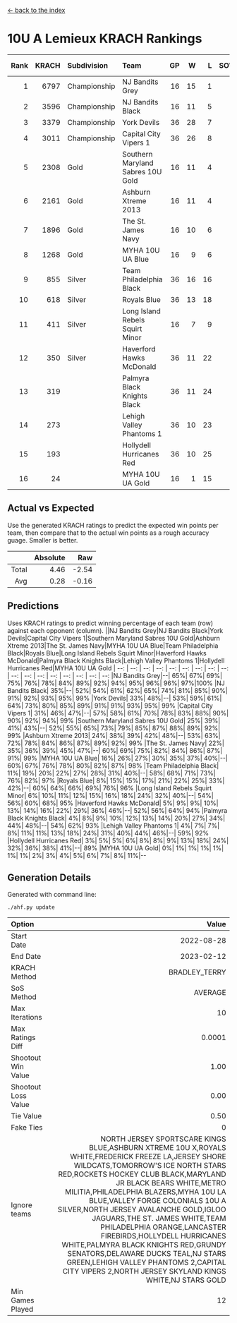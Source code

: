 [<- back to the index](readme.md)
# 10U A Lemieux KRACH Rankings
Rank|KRACH|Subdivision|Team|GP|W|L|SOW|SOL|T|SoS|Exp Wins|Win Diff
---:|---:|:---|:---|---:|---:|---:|---:|---:|---:|---:|---:|---:
1|6797|Championship|NJ Bandits Grey|16|15|1|0|0|0|1103|14.0|-1.0
2|3596|Championship|NJ Bandits Black|16|11|5|0|0|0|3417|10.3|-0.7
3|3379|Championship|York Devils|36|28|7|0|1|0|1451|27.2|-0.8
4|3011|Championship|Capital City Vipers 1|36|26|8|1|1|0|1413|26.4|-0.6
5|2308|Gold|Southern Maryland Sabres 10U Gold|16|11|4|0|1|0|1486|10.8|-0.2
6|2161|Gold|Ashburn Xtreme 2013|16|11|4|0|1|0|1588|10.8|-0.2
7|1896|Gold|The St. James Navy|16|10|6|0|0|0|1853|9.8|-0.2
8|1268|Gold|MYHA 10U UA Blue|16|9|6|1|0|0|1152|10.0|0.0
9|855|Silver|Team Philadelphia Black|36|16|16|2|2|0|1434|18.1|0.1
10|618|Silver|Royals Blue|36|13|18|4|1|0|1188|17.2|0.2
11|411|Silver|Long Island Rebels Squirt Minor|16|7|9|0|0|0|1414|7.1|0.1
12|350|Silver|Haverford Hawks McDonald|36|11|22|1|2|0|1420|12.1|0.1
13|319||Palmyra Black Knights Black|36|11|24|1|0|0|1463|12.1|0.1
14|273||Lehigh Valley Phantoms 1|36|10|23|1|2|0|1748|11.1|0.1
15|193||Hollydell Hurricanes Red|36|10|25|1|0|0|1271|11.2|0.2
16|24||MYHA 10U UA Gold|16|1|15|0|0|0|878|1.0|0.0

## Actual vs Expected
Use the generated KRACH ratings to predict the expected win points per team, then compare that to the actual win points as a rough accuracy guage. Smaller is better.

||Absolute|Raw
|---:|---:|---:
|Total|4.46|-2.54
|Avg|0.28|-0.16

## Predictions
Uses KRACH ratings to predict winning percentage of each team (row) against each opponent (column).
||NJ Bandits Grey|NJ Bandits Black|York Devils|Capital City Vipers 1|Southern Maryland Sabres 10U Gold|Ashburn Xtreme 2013|The St. James Navy|MYHA 10U UA Blue|Team Philadelphia Black|Royals Blue|Long Island Rebels Squirt Minor|Haverford Hawks McDonald|Palmyra Black Knights Black|Lehigh Valley Phantoms 1|Hollydell Hurricanes Red|MYHA 10U UA Gold
| --: | --: | --: | --: | --: | --: | --: | --: | --: | --: | --: | --: | --: | --: | --: | --: | --: 
|NJ Bandits Grey|--| 65%| 67%| 69%| 75%| 76%| 78%| 84%| 89%| 92%| 94%| 95%| 96%| 96%| 97%|100%
|NJ Bandits Black| 35%|--| 52%| 54%| 61%| 62%| 65%| 74%| 81%| 85%| 90%| 91%| 92%| 93%| 95%| 99%
|York Devils| 33%| 48%|--| 53%| 59%| 61%| 64%| 73%| 80%| 85%| 89%| 91%| 91%| 93%| 95%| 99%
|Capital City Vipers 1| 31%| 46%| 47%|--| 57%| 58%| 61%| 70%| 78%| 83%| 88%| 90%| 90%| 92%| 94%| 99%
|Southern Maryland Sabres 10U Gold| 25%| 39%| 41%| 43%|--| 52%| 55%| 65%| 73%| 79%| 85%| 87%| 88%| 89%| 92%| 99%
|Ashburn Xtreme 2013| 24%| 38%| 39%| 42%| 48%|--| 53%| 63%| 72%| 78%| 84%| 86%| 87%| 89%| 92%| 99%
|The St. James Navy| 22%| 35%| 36%| 39%| 45%| 47%|--| 60%| 69%| 75%| 82%| 84%| 86%| 87%| 91%| 99%
|MYHA 10U UA Blue| 16%| 26%| 27%| 30%| 35%| 37%| 40%|--| 60%| 67%| 76%| 78%| 80%| 82%| 87%| 98%
|Team Philadelphia Black| 11%| 19%| 20%| 22%| 27%| 28%| 31%| 40%|--| 58%| 68%| 71%| 73%| 76%| 82%| 97%
|Royals Blue|  8%| 15%| 15%| 17%| 21%| 22%| 25%| 33%| 42%|--| 60%| 64%| 66%| 69%| 76%| 96%
|Long Island Rebels Squirt Minor|  6%| 10%| 11%| 12%| 15%| 16%| 18%| 24%| 32%| 40%|--| 54%| 56%| 60%| 68%| 95%
|Haverford Hawks McDonald|  5%|  9%|  9%| 10%| 13%| 14%| 16%| 22%| 29%| 36%| 46%|--| 52%| 56%| 64%| 94%
|Palmyra Black Knights Black|  4%|  8%|  9%| 10%| 12%| 13%| 14%| 20%| 27%| 34%| 44%| 48%|--| 54%| 62%| 93%
|Lehigh Valley Phantoms 1|  4%|  7%|  7%|  8%| 11%| 11%| 13%| 18%| 24%| 31%| 40%| 44%| 46%|--| 59%| 92%
|Hollydell Hurricanes Red|  3%|  5%|  5%|  6%|  8%|  8%|  9%| 13%| 18%| 24%| 32%| 36%| 38%| 41%|--| 89%
|MYHA 10U UA Gold|  0%|  1%|  1%|  1%|  1%|  1%|  1%|  2%|  3%|  4%|  5%|  6%|  7%|  8%| 11%|--

## Generation Details

Generated with command line:
```
./ahf.py update
```

| Option | Value |
| :----- | ----: |
| Start Date | 2022-08-28 |
| End Date | 2023-02-12 |
| KRACH Method | BRADLEY_TERRY |
| SoS Method | AVERAGE |
| Max Iterations | 10 |
| Max Ratings Diff | 0.0001 |
| Shootout Win Value | 1.00 |
| Shootout Loss Value | 0.00 |
| Tie Value | 0.50 |
| Fake Ties | 0 |
| Ignore teams | NORTH JERSEY SPORTSCARE KINGS BLUE,ASHBURN XTREME 10U X,ROYALS WHITE,FREDERICK FREEZE LA,JERSEY SHORE WILDCATS,TOMORROW'S ICE NORTH STARS RED,ROCKETS HOCKEY CLUB BLACK,MARYLAND JR BLACK BEARS WHITE,METRO MILITIA,PHILADELPHIA BLAZERS,MYHA 10U LA BLUE,VALLEY FORGE COLONIALS 10U A SILVER,NORTH JERSEY AVALANCHE GOLD,IGLOO JAGUARS,THE ST. JAMES WHITE,TEAM PHILADELPHIA ORANGE,LANCASTER FIREBIRDS,HOLLYDELL HURRICANES WHITE,PALMYRA BLACK KNIGHTS RED,GRUNDY SENATORS,DELAWARE DUCKS TEAL,NJ STARS GREEN,LEHIGH VALLEY PHANTOMS 2,CAPITAL CITY VIPERS 2,NORTH JERSEY SKYLAND KINGS WHITE,NJ STARS GOLD |
| Min Games Played | 12 |


